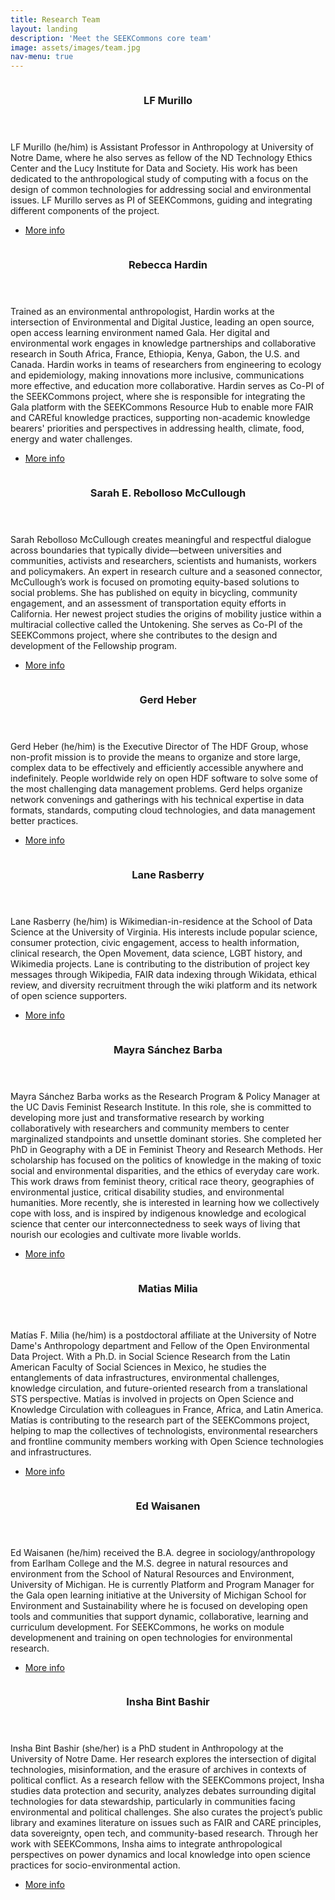 ```yaml
---
title: Research Team
layout: landing
description: 'Meet the SEEKCommons core team'
image: assets/images/team.jpg
nav-menu: true
---
```


<!-- Main -->
<div id="main">

<!-- One
<section id="one">
	<div class="inner">
		<header class="major">
			<h2>State of "Open Science" in Socioenvironmental Research</h2>
		</header>
		<p>Description here... deactivated for layout purposes.</p>
	</div>
</section>
-->

<!-- Two -->
<section id="two" class="spotlights">
	<section>
		<a href="https://lfrmurillo.online" class="image">
			<img src="{% link assets/images/lf.jpg %}" alt="" data-position="center center" />
		</a>
		<div class="content">
			<div class="inner">
				<header class="major">
					<h3>LF Murillo</h3>
				</header>
				<p>
	            LF Murillo (he/him) is Assistant Professor in Anthropology at University of Notre Dame, where he also serves as fellow of the ND Technology Ethics Center and the Lucy Institute for Data and Society. His work has been dedicated to the anthropological study of computing with a focus on the design of common technologies for addressing social and environmental issues. LF Murillo serves as PI of SEEKCommons, guiding and integrating different components of the project.
                </p>
				<ul class="actions">
					<li><a href="https://lfrmurillo.online" class="button">More info</a></li>
				</ul>
			</div>
		</div>
	</section>
	<section>
		<a href="https://seas.umich.edu/research/faculty/rebecca-d-hardin" class="image">
			<img src="{% link assets/images/rebecca.jpg %}" alt="" data-position="top center" />
		</a>
		<div class="content">
			<div class="inner">
				<header class="major">
					<h3>Rebecca Hardin</h3>
				</header>
				<p>
                Trained as an environmental anthropologist, Hardin works at the intersection of Environmental and Digital Justice, leading an open source, open access learning environment named Gala. Her digital and environmental work engages in knowledge partnerships and collaborative research in South Africa, France, Ethiopia, Kenya, Gabon, the U.S. and Canada. Hardin works in teams of researchers from engineering to ecology and epidemiology, making innovations more inclusive, communications more effective, and education more collaborative. Hardin serves as Co-PI of the SEEKCommons project, where she is responsible for integrating the Gala platform with the SEEKCommons Resource Hub to enable more FAIR and CAREful knowledge practices, supporting non-academic knowledge bearers' priorities and perspectives in addressing health, climate, food, energy and water challenges. 
                </p>
				<ul class="actions">
					<li><a href="https://seas.umich.edu/research/faculty/rebecca-d-hardin" class="button">More info</a></li>
				</ul>
			</div>
		</div>
	</section>
        <section>
        <a href="https://fri.ucdavis.edu/people/sarah-rebolloso-mccullough" class="image">
            <img src="{% link assets/images/sarah.jpg %}" alt="" data-position="top center" />
        </a>
        <div class="content">
            <div class="inner">
                <header class="major">
                    <h3>Sarah E. Rebolloso McCullough</h3>
                </header>
                <p>
                Sarah Rebolloso McCullough creates meaningful and respectful dialogue across boundaries that typically divide—between universities and communities, activists and researchers, scientists and humanists, workers and policymakers. An expert in research culture and a seasoned connector, McCullough’s work is focused on promoting equity-based solutions to social problems. She has published on equity in bicycling, community engagement, and an assessment of transportation equity efforts in California. Her newest project studies the origins of mobility justice within a multiracial collective called the Untokening. She serves as Co-PI of the SEEKCommons project, where she contributes to the design and development of the Fellowship program. 
                </p>
                <ul class="actions">
                    <li><a href="https://fri.ucdavis.edu/" class="button">More info</a></li>
                </ul>
            </div>
        </div>
    </section>	
    <section>
		<a href="https://www.hdfgroup.org/team/gerd-heber" class="image">
			<img src="{% link assets/images/gerd.jpg %}" alt="" data-position="25% 25%" />
		</a>
		<div class="content">
			<div class="inner">
				<header class="major">
					<h3>Gerd Heber</h3>
				</header>
				<p>
				Gerd Heber (he/him) is the Executive Director of The HDF Group, whose non-profit mission is to provide the means to organize and store large, complex data to be effectively and efficiently accessible anywhere and indefinitely. People worldwide rely on open HDF software to solve some of the most challenging data management problems. Gerd helps organize network convenings and gatherings with his technical expertise in data formats, standards, computing cloud technologies, and data management better practices.</p>
				<ul class="actions">
					<li><a href="https://www.hdfgroup.org/team/gerd-heber/" class="button">More info</a></li>
				</ul>
			</div>
		</div>
	</section>
    <section>
        <a href="https://en.wikipedia.org/wiki/User:Bluerasberry" class="image">
                        <img src="{% link assets/images/lane.jpg %}" alt="" data-position="25% 25%" />
                </a>
                <div class="content">
                        <div class="inner">
                                <header class="major">
                                        <h3>Lane Rasberry</h3>
                                </header>
                                <p>
Lane Rasberry (he/him) is Wikimedian-in-residence at the School of Data Science at the University of Virginia. His interests include popular science, consumer protection, civic engagement, access to health information, clinical research, the Open Movement, data science, LGBT history, and Wikimedia projects. Lane is contributing to the distribution of project key messages through Wikipedia, FAIR data indexing through Wikidata, ethical review, and diversity recruitment through the wiki platform and its network of open science supporters.</p>
                                <ul class="actions">
                                        <li><a href="https://en.wikipedia.org/wiki/User:Bluerasberry" class="button">More info</a></li>
                                </ul>
                        </div>
                </div>
        </section>
        <section>
        <a href="https://fri.ucdavis.edu/people/mayra-sanchez-barba" class="image">
                        <img src="{% link assets/images/mayra.jpg %}" alt="" data-position="25% 25%" />
                </a>
                <div class="content">
                        <div class="inner">
                                <header class="major">
                                        <h3>Mayra Sánchez Barba</h3>
                                </header>
                                <p>
                                Mayra Sánchez Barba works as the Research Program & Policy Manager at the UC Davis Feminist Research Institute. In this role, she is committed to developing more just and transformative research by working collaboratively with researchers and community members to center marginalized standpoints and unsettle dominant stories. She completed her PhD in Geography with a DE in Feminist Theory and Research Methods. Her scholarship has focused on the politics of knowledge in the making of toxic social and environmental disparities, and the ethics of everyday care work. This work draws from feminist theory, critical race theory, geographies of environmental justice, critical disability studies, and environmental humanities. More recently, she is interested in learning how we collectively cope with loss, and is inspired by indigenous knowledge and ecological science that center our interconnectedness to seek ways of living that nourish our ecologies and cultivate more livable worlds.</p>
                                <ul class="actions">
                                        <li><a href="https://fri.ucdavis.edu/people/mayra-sanchez-barba" class="button">More info</a></li>
                                </ul>
                        </div>
                </div>
        </section>
        <section>
        <a href="http://matias.milia.net" class="image">
                        <img src="{% link assets/images/matias.jpg %}" alt="" data-position="25% 25%" />
                </a>
                <div class="content">
                        <div class="inner">
                                <header class="major">
                                        <h3>Matias Milia</h3>
                                </header>
                                <p>
				                Matías F. Milia (he/him) is a postdoctoral affiliate at the University of Notre Dame's Anthropology department and Fellow of the Open Environmental Data Project. With a Ph.D. in Social Science Research from the Latin American Faculty of Social Sciences in Mexico, he studies the entanglements of data infrastructures, environmental challenges, knowledge circulation, and future-oriented research from a translational STS perspective. Matías is involved in projects on Open Science and Knowledge Circulation with colleagues in France, Africa, and Latin America. Matías is contributing to the research part of the SEEKCommons project, helping to map the collectives of technologists, environmental researchers and frontline community members working with Open Science technologies and infrastructures.
				                </p>
                                <ul class="actions">
                                        <li><a href="http://matias.milia.net" class="button">More info</a></li>
                                </ul>
                        </div>
                </div>
        </section>
        <section>
        <a href="https://ieeexplore.ieee.org/author/37089362784" class="image">
                        <img src="{% link assets/images/ed.png %}" alt="" data-position="25% 25%" />
                </a>
                <div class="content">
                        <div class="inner">
                                <header class="major">
                                        <h3>Ed Waisanen</h3>
                                </header>
                                <p>
                                Ed Waisanen (he/him) received the B.A. degree in sociology/anthropology from Earlham College and the M.S. degree in natural resources and environment from the School of Natural Resources and Environment, University of Michigan. He is currently Platform and Program Manager for the Gala open learning initiative at the University of Michigan School for Environment and Sustainability where he is focused on developing open tools and communities that support dynamic, collaborative, learning and curriculum development. For SEEKCommons, he works on module developmenent and training on open technologies for environmental research. 
                                </p>
                                <ul class="actions">
                                        <li><a href="https://ieeexplore.ieee.org/author/37089362784" class="button">More info</a></li>
                                </ul>
                        </div>
                </div>
        </section>
        <section>
        <a href="https://anthropology.nd.edu/people/insha-bint-bashir/" class="image">
                        <img src="{% link assets/images/insha.jpg %}" alt="" data-position="25% 25%" />
                </a>
                <div class="content">
                        <div class="inner">
                                <header class="major">
                                        <h3>Insha Bint Bashir</h3>
                                </header>
                            <p>Insha Bint Bashir (she/her) is a PhD student in Anthropology at the University of Notre Dame. Her research explores the intersection of digital technologies, misinformation, and the erasure of archives in contexts of political conflict. As a research fellow with the SEEKCommons project, Insha studies data protection and security, analyzes debates surrounding digital technologies for data stewardship, particularly in communities facing environmental and political challenges. She also curates the project’s public library and examines literature on issues such as FAIR and CARE principles, data sovereignty, open tech, and community-based research. Through her work with SEEKCommons, Insha aims to integrate anthropological perspectives on power dynamics and local knowledge into open science practices for socio-environmental action.</p>
                            <ul class="actions">
                                        <li><a href="https://anthropology.nd.edu/people/insha-bint-bashir/" class="button">More info</a></li>
                                </ul>
                        </div>
                </div>
        </section>
</section>
</div>
